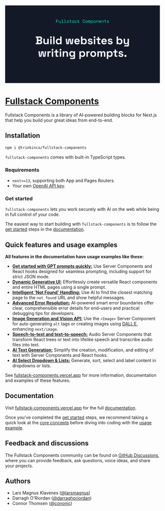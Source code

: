 ![Fullstack Components - Build websites by writing prompts](https://github.com/trikinco/fullstack-components/raw/main/packages/site/public/images/repo-header-dark.png)

# [Fullstack Components](https://fullstack-components.vercel.app)

Fullstack Components is a library of AI-powered building blocks for Next.js that help you build your great ideas from end-to-end.

## Installation

```sh
npm i @trinkinco/fullstack-components
```

`fullstack-components` comes with built-in TypeScript types.

### Requirements

- `next>=13`, supporting both App and Pages Routers.
- Your own [OpenAI API key](https://platform.openai.com/docs/overview).

### Get started

`fullstack-components` lets you work securely with AI on the web while being in full control of your code.

The easiest way to start building with `fullstack-components` is to follow the [get started](https://fullstack-components.vercel.app/docs/get-started) steps in the [documentation](https://fullstack-components.vercel.app/docs).

## Quick features and usage examples

**All features in the documentation have usage examples like these:**

- [**Get started with GPT prompts quickly:**](https://fullstack-components.vercel.app/docs/prompt) Use Server Components and React hooks designed for seamless prompting, including support for strict JSON mode.
- [**Dynamic Generative UI:**](https://fullstack-components.vercel.app/docs/html-page-generator) Effortlessly create versatile React components and entire HTML pages using a single prompt.
- [**Intelligent 'Not Found' Handling:**](https://fullstack-components.vercel.app/docs/not-found-enhancer) Use AI to find the closest matching page to the `not found` URL and show helpful messages.
- [**Advanced Error Resolution:**](https://fullstack-components.vercel.app/docs/error-enhancer) AI-powered smart error boundaries offer clear, comprehensible error details for end-users and practical debugging tips for developers.
- [**Image Generation and Vision API:**](https://fullstack-components.vercel.app/docs/image) Use the `<Image>` Server Component for auto-generating `alt` tags or creating images using [DALL·E](https://openai.com/dall-e-3), enhancing `next/image`.
- [**Speech-to-text and text-to-speech:**](https://fullstack-components.vercel.app/docs/audio) Audio Server Components that transform React trees or text into lifelike speech and transcribe audio files into text.
- [**AI Text Generation:**](https://fullstack-components.vercel.app/docs/text) Simplify the creation, modification, and editing of text with Server Components and React hooks.
- [**AI Select Dropdown & Lists:**](https://fullstack-components.vercel.app/docs/select) Generate, sort, select and label content in dropdowns or lists.

See [fullstack-components.vercel.app](https://fullstack-components.vercel.app) for more information, documentation and examples of these features.

## Documentation

Visit [fullstack-components.vercel.app](https://fullstack-components.vercel.app) for the full [documentation](https://fullstack-components.vercel.app/docs).

Once you've completed the [get started](https://fullstack-components.vercel.app/docs/get-started) steps, we recommend taking a quick look at the [core concepts](https://fullstack-components.vercel.app/concepts) before diving into coding with the [usage example](https://fullstack-components.vercel.app/usage).

## Feedback and discussions

The Fullstack Components community can be found on [GitHub Discussions](https://github.com/trikinco/fullstack-components/discussions), where you can provide feedback, ask questions, voice ideas, and share your projects.

## Authors

- Lars Magnus Klavenes ([@larsmagnus](https://github.com/larsmagnus))
- Darragh O'Riordan ([@darraghoriordan](https://github.com/darraghoriordan))
- Connor Thomsen ([@cononic](https://github.com/CONONIC))
